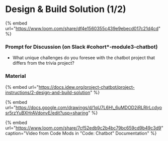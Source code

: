 # Design & Build Solution \(1/2\)

{% embed url="https://www.loom.com/share/df4e1560355c439e9ebecd017c21d4cd" %}

### Prompt for Discussion \(on Slack \#cohort\*-module3-chatbot\)

* What unique challenges do you foresee with the chatbot project that differs from the trivia project?

### Material

{% embed url="https://docs.idew.org/project-chatbot/project-instructions/2-design-and-build-solution" %}

{% embed url="https://docs.google.com/drawings/d/1qU7L6H\_6uMDOD2iRLRIrLcdyosr5rzYuBXHrAVdonvE/edit?usp=sharing" %}

{% embed url="https://www.loom.com/share/7cf52edb9c2b4bc79bc659cd9b49c3d9" caption="Video from Code Mods in \"Code: Chatbot\" Documentation" %}



